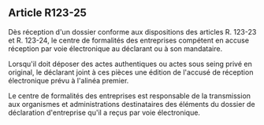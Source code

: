 Article R123-25
----
Dès réception d'un dossier conforme aux dispositions des articles R. 123-23 et
R. 123-24, le centre de formalités des entreprises compétent en accuse réception
par voie électronique au déclarant ou à son mandataire.

Lorsqu'il doit déposer des actes authentiques ou actes sous seing privé en
original, le déclarant joint à ces pièces une édition de l'accusé de réception
électronique prévu à l'alinéa premier.

Le centre de formalités des entreprises est responsable de la transmission aux
organismes et administrations destinataires des éléments du dossier de
déclaration d'entreprise qu'il a reçus par voie électronique.
